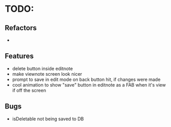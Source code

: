# TODO:

## Refactors
-

## Features
- delete button inside editnote
- make viewnote screen look nicer
- prompt to save in edit mode on back button hit, if changes were made
- cool animation to show "save" button in editnote as a FAB when it's view if off the screen

## Bugs
- isDeletable not being saved to DB
